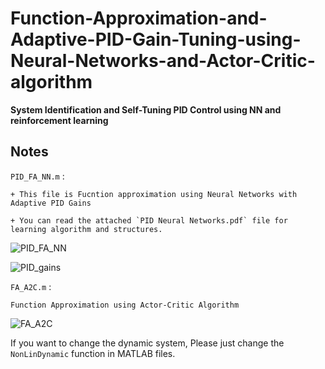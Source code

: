 # Function-Approximation-and-Adaptive-PID-Gain-Tuning-using-Neural-Networks-and-Actor-Critic-algorithm

**System Identification and Self-Tuning PID Control using NN and reinforcement learning**

## Notes

`PID_FA_NN.m` : 

    + This file is Fucntion approximation using Neural Networks with Adaptive PID Gains
    
    + You can read the attached `PID Neural Networks.pdf` file for learning algorithm and structures.

![PID_FA_NN](https://user-images.githubusercontent.com/60617560/129597840-e8d9f399-4de6-4a1a-8218-b4fd27fd5570.png)

![PID_gains](https://user-images.githubusercontent.com/60617560/129597930-453bcfa4-9962-4000-905a-179b3a898e61.png)

`FA_A2C.m` :

    Function Approximation using Actor-Critic Algorithm
![FA_A2C](https://user-images.githubusercontent.com/60617560/129596768-e3680e6c-bc19-4833-b5cb-73681c8fb1ef.png)

If you want to change the dynamic system, Please just change the `NonLinDynamic` function in MATLAB files.
